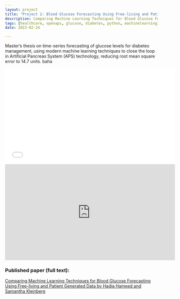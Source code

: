 ```yaml
---
layout: project
title: "Project 2: Blood Glucose Forecasting Using Free-living and Patient Generated Data"
description: Comparing Machine Learning Techniques for Blood Glucose Forecasting
tags: [healthcare, openaps, glucose, diabetes, python, machinelearning]
date: 2023-02-24

---
```


Master’s thesis on time-series forecasting of glucose levels for diabetes management, using modern machine learning techniques to close the loop in Artificial Pancreas System (APS) technology, reducing root mean square error to 14.7 units. baha

<iframe id="video" class="embed-container" width="560" height="315" src="www.youtube.com/embed/GUBwxonOdBc/" frameborder="0" allow="autoplay; encrypted-media" allowfullscreen></iframe>

<iframe id="video" class="embed-container" width="560" height="315" src="https://www.youtube.com/embed/LgWX2sPZQsE/" frameborder="0" allow="autoplay; encrypted-media" allowfullscreen=""></iframe>

### Published paper (full text):
<a href="http://www.healthailab.org/papers/20MLHC.pdf">Comparing Machine Learning Techniques for Blood Glucose
Forecasting Using Free-living and Patient Generated Data by Hadia Hameed and Samantha Kleinberg</a>
